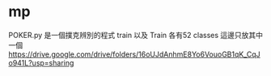 # mp
POKER.py 是一個撲克辨別的程式
train 以及 Train 各有52 classes
這邊只放其中一個 https://drive.google.com/drive/folders/16oUJdAnhmE8Yo6VouoGB1qK_CqJo941L?usp=sharing

